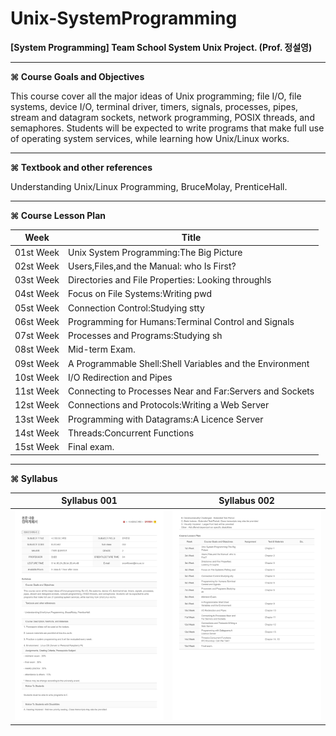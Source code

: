 # Unix-SystemProgramming
**[System Programming] Team School System Unix Project. (Prof. 정설영)**

* * *

**⌘ Course Goals and Objectives**

This course cover all the major ideas of Unix programming; file I/O, file systems, device I/O, terminal driver, timers, signals, processes, pipes, stream and datagram sockets, network programming, POSIX threads, and semaphores. Students will be expected to write programs that make full use of operating system services, while learning how Unix/Linux works.

* * *

**⌘ Textbook and other references**

Understanding Unix/Linux Programming, BruceMolay, PrenticeHall.

* * *

**⌘ Course Lesson Plan**

|Week|Title|
|:-------:|----------------------------------------|
|01st Week |	Unix System Programming:The Big Picture|	 
|02st Week |	Users,Files,and the Manual: who Is First?|
|03st Week |	Directories and File Properties: Looking throughls|
|04st Week |	Focus on File Systems:Writing pwd|
|05st Week |	Connection Control:Studying stty|
|06st Week |	Programming for Humans:Terminal Control and Signals|
|07st Week |	Processes and Programs:Studying sh|
|08st Week |	Mid-term Exam.|
|09st Week |	A Programmable Shell:Shell Variables and the Environment|
|10st Week |	I/O Redirection and Pipes|
|11st Week |	Connecting to Processes Near and Far:Servers and Sockets|
|12st Week |	Connections and Protocols:Writing a Web Server|
|13st Week |	Programming with Datagrams:A Licence Server|
|14st Week |	Threads:Concurrent Functions|
|15st Week |	Final exam.|

* * *

**⌘ Syllabus**

|Syllabus 001|Syllabus 002|
|:------------------------------------------:|:--------------------------------------------------------:|
|![Alt text](https://github.com/ChangYeop-Yang/Unix-SystemProgramming/blob/master/Course%20Info%201.jpg)|![Alt text](https://github.com/ChangYeop-Yang/Unix-SystemProgramming/blob/master/Course%20Info%202.jpg)|
